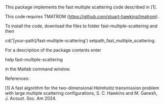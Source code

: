 This package implements the fast multiple scattering code described in [1].

This code requires TMATROM (https://github.com/stuart-hawkins/tmatrom).

To install the code, download the files to folder fast-multiple-scattering and then

  cd('[your-path]/fast-multiple-scattering')
  setpath_fast_multiple_scattering.

For a description of the package contents enter

  help fast-multiple-scattering

in the Matlab command window.

References:

[1] A fast algorithm for the two-dimensional Helmholtz transmission
problem with large multiple scattering configurations, S. C. Hawkins and
M. Ganesh, J. Acoust. Soc. Am 2024.
